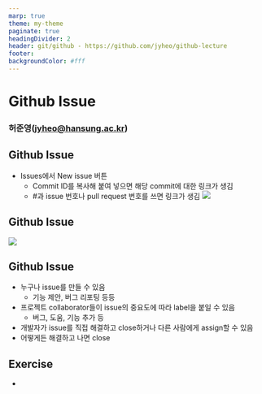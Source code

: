```yaml
---
marp: true
theme: my-theme
paginate: true
headingDivider: 2
header: git/github - https://github.com/jyheo/github-lecture
footer: 
backgroundColor: #fff
---
```


# Github Issue
<!-- _class: lead -->
### 허준영(jyheo@hansung.ac.kr)


## Github Issue
* Issues에서 New issue 버튼
	- Commit ID를 복사해 붙여 넣으면 해당 commit에 대한 링크가 생김
	- \#과 issue 번호나 pull request 번호를 쓰면 링크가 생김
![](images/github-issue.png)


## Github Issue
![](images/github-issue2.png)


## Github Issue
* 누구나 issue를 만들 수 있음
	- 기능 제안, 버그 리포팅 등등
* 프로젝트 collaborator들이 issue의 중요도에 따라 label을 붙일 수 있음
	- 버그, 도움, 기능 추가 등
* 개발자가 issue를 직접 해결하고 close하거나 다른 사람에게 assign할 수 있음
* 어떻게든 해결하고 나면 close


## Exercise
* 